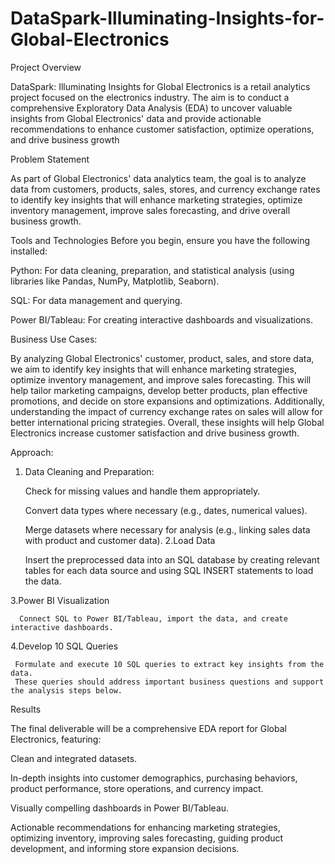 # DataSpark-Illuminating-Insights-for-Global-Electronics
Project Overview

DataSpark: Illuminating Insights for Global Electronics is a retail analytics project focused on the electronics industry. The aim is to conduct a comprehensive Exploratory Data Analysis (EDA) to uncover valuable insights from Global Electronics' data and provide actionable recommendations to enhance customer satisfaction, optimize operations, and drive business growth

Problem Statement

As part of Global Electronics' data analytics team, the goal is to analyze data from customers, products, sales, stores, and currency exchange rates to identify key insights that will enhance marketing strategies, optimize inventory management, improve sales forecasting, and drive overall business growth.

Tools and Technologies
Before you begin, ensure you have the following installed:

Python: For data cleaning, preparation, and statistical analysis (using libraries like Pandas, NumPy, Matplotlib, Seaborn).

SQL: For data management and querying.

Power BI/Tableau: For creating interactive dashboards and visualizations.

Business Use Cases:

By analyzing Global Electronics' customer, product, sales, and store data, we aim to identify key insights that will enhance marketing strategies, optimize inventory management, and improve sales forecasting. This will help tailor marketing campaigns, develop better products, plan effective promotions, and decide on store expansions and optimizations. Additionally, understanding the impact of currency exchange rates on sales will allow for better international pricing strategies. Overall, these insights will help Global Electronics increase customer satisfaction and drive business growth.

Approach:

1. Data Cleaning and Preparation:
   
     Check for missing values and handle them appropriately.

     Convert data types where necessary (e.g., dates, numerical values).

     Merge datasets where necessary for analysis (e.g., linking sales data with product and customer data).
2.Load Data

     Insert the preprocessed data into an SQL database by creating relevant tables for each data source and using SQL INSERT statements to load the data.

3.Power BI Visualization

      Connect SQL to Power BI/Tableau, import the data, and create interactive dashboards.

     
4.Develop 10 SQL Queries

     Formulate and execute 10 SQL queries to extract key insights from the data. 
     These queries should address important business questions and support the analysis steps below.

Results

   The final deliverable will be a comprehensive EDA report for Global Electronics, featuring:

   Clean and integrated datasets.

   In-depth insights into customer demographics, purchasing behaviors, product performance, store operations, and currency impact.

   Visually compelling dashboards in Power BI/Tableau.

   Actionable recommendations for enhancing marketing strategies, optimizing inventory, improving sales forecasting, guiding product development, and informing store expansion decisions.
